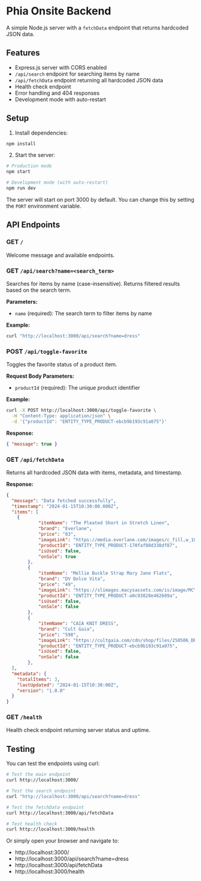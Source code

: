 # Phia Onsite Backend

A simple Node.js server with a `fetchData` endpoint that returns hardcoded JSON data.

## Features

- Express.js server with CORS enabled
- `/api/search` endpoint for searching items by name
- `/api/fetchData` endpoint returning all hardcoded JSON data
- Health check endpoint
- Error handling and 404 responses
- Development mode with auto-restart

## Setup

1. Install dependencies:
```bash
npm install
```

2. Start the server:
```bash
# Production mode
npm start

# Development mode (with auto-restart)
npm run dev
```

The server will start on port 3000 by default. You can change this by setting the `PORT` environment variable.

## API Endpoints

### GET `/`
Welcome message and available endpoints.

### GET `/api/search?name=<search_term>`
Searches for items by name (case-insensitive). Returns filtered results based on the search term.

**Parameters:**
- `name` (required): The search term to filter items by name

**Example:**
```bash
curl "http://localhost:3000/api/search?name=dress"
```

### POST `/api/toggle-favorite`
Toggles the favorite status of a product item.

**Request Body Parameters:**
- `productId` (required): The unique product identifier

**Example:**
```bash
curl -X POST http://localhost:3000/api/toggle-favorite \
  -H "Content-Type: application/json" \
  -d '{"productId": "ENTITY_TYPE_PRODUCT-ebcb9b193c91a075"}'
``` 

**Response:**
```json
{ "message": true }
```

### GET `/api/fetchData`
Returns all hardcoded JSON data with items, metadata, and timestamp.

**Response:**
```json
{
  "message": "Data fetched successfully",
  "timestamp": "2024-01-15T10:30:00.000Z",
  "items": [
    {
			"itemName": "The Pleated Short in Stretch Linen",
			"brand": "Everlane",
			"price": "83",
			"imageLink": "https://media.everlane.com/images/c_fill,w_1080,ar_4:5,q_auto:best:sensitive,dpr_2.0,f_auto/i/1339c9b6_c62b/womens-pleated-short-in-stretch-linen-cedarwood",
			"productId": "ENTITY_TYPE_PRODUCT-170faf08d338df87",
			"isUsed": false,
			"onSale": true
		},
		{
			"itemName": "Mellie Buckle Strap Mary Jane Flats",
			"brand": "DV Dolce Vita",
			"price": "49",
			"imageLink": "https://slimages.macysassets.com/is/image/MCY/products/9/optimized/26714059_fpx.tif?qlt=85,0&resMode=sharp2&op_usm=1.75,0.3,2,0&wid=1200&fmt=webp",
			"productId": "ENTITY_TYPE_PRODUCT-a0c93828e462609a",
			"isUsed": false,
			"onSale": false
		},
		{
			"itemName": "CAIA KNIT DRESS",
			"brand": "Cult Gaia",
			"price": "598",
			"imageLink": "https://cultgaia.com/cdn/shop/files/250506_DR_CG_PF25_LOOK_137_0051.jpg?v=1751488747&width=2000",
			"productId": "ENTITY_TYPE_PRODUCT-ebcb9b193c91a075",
			"isUsed": false,
			"onSale": false
		},
  ],
  "metadata": {
    "totalItems": 3,
    "lastUpdated": "2024-01-15T10:30:00Z",
    "version": "1.0.0"
  }
}
```

### GET `/health`
Health check endpoint returning server status and uptime.

## Testing

You can test the endpoints using curl:

```bash
# Test the main endpoint
curl http://localhost:3000/

# Test the search endpoint
curl "http://localhost:3000/api/search?name=dress"

# Test the fetchData endpoint
curl http://localhost:3000/api/fetchData

# Test health check
curl http://localhost:3000/health
```

Or simply open your browser and navigate to:
- http://localhost:3000/
- http://localhost:3000/api/search?name=dress
- http://localhost:3000/api/fetchData
- http://localhost:3000/health
